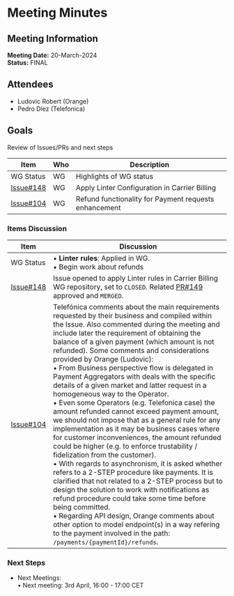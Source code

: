 # Meeting Minutes
## Meeting Information
**Meeting Date:** 20-March-2024<br/>
**Status:** FINAL

## Attendees

- Ludovic Robert (Orange)
- Pedro Díez (Telefonica)


## Goals
Review of Issues/PRs and next steps</br>


Item | Who | Description
---- | ---- | ----
WG Status | WG | Highlights of WG status
[Issue#148](https://github.com/camaraproject/CarrierBillingCheckOut/issues/148) | WG | Apply Linter Configuration in Carrier Billing
[Issue#104](https://github.com/camaraproject/CarrierBillingCheckOut/issues/104) | WG | Refund functionality for Payment requests enhancement


### Items Discussion

Item | Discussion
---- | ---- 
WG Status | • **Linter rules**: Applied in WG.<br> • Begin work about refunds
[Issue#148](https://github.com/camaraproject/CarrierBillingCheckOut/issues/148) | Issue opened to apply Linter rules in Carrier Billing WG repository, set to `CLOSED`. Related [PR#149](https://github.com/camaraproject/CarrierBillingCheckOut/pull/149) approved and `MERGED`.
[Issue#104](https://github.com/camaraproject/CarrierBillingCheckOut/issues/104) | Telefónica comments about the main requirements requested by their business and compiled within the Issue. Also commented during the meeting and include later the requirement of obtaining the balance of a given payment (which amount is not refunded). Some comments and considerations provided by Orange (Ludovic):<br> • From Business perspective flow is delegated in Payment Aggregators with deals with the specific details of a given market and latter request in a homogeneous way to the Operator.<br> • Even some Operators (e.g. Telefonica case) the amount refunded cannot exceed payment amount, we should not impose that as a general rule for any implementation as it may be business cases where for customer inconveniences, the amount refunded could be higher (e.g. to enforce trustability / fidelization from the customer).<br> •  With regards to asynchronism, it is asked whether refers to a 2-STEP procedure like payments. It is clarified that not related to a 2-STEP process but to design the solution to work with notifications as refund procedure could take some time before being committed.<br> • Regarding API design, Orange comments about other option to model endpoint(s) in a way refering to the payment involved in the path: `/payments/{paymentId}/refunds`.


### Next Steps
- Next Meetings:<br/>
	• Next meeting: 3rd April, 16:00 - 17:00 CET<br/>
